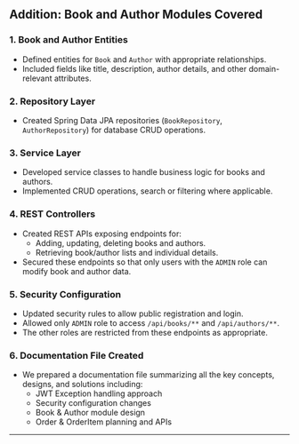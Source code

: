 ## Addition: Book and Author Modules Covered

### 1. Book and Author Entities
- Defined entities for `Book` and `Author` with appropriate relationships.
- Included fields like title, description, author details, and other domain-relevant attributes.

### 2. Repository Layer
- Created Spring Data JPA repositories (`BookRepository`, `AuthorRepository`) for database CRUD operations.

### 3. Service Layer
- Developed service classes to handle business logic for books and authors.
- Implemented CRUD operations, search or filtering where applicable.

### 4. REST Controllers
- Created REST APIs exposing endpoints for:
    - Adding, updating, deleting books and authors.
    - Retrieving book/author lists and individual details.
- Secured these endpoints so that only users with the `ADMIN` role can modify book and author data.

### 5. Security Configuration
- Updated security rules to allow public registration and login.
- Allowed only `ADMIN` role to access `/api/books/**` and `/api/authors/**`.
- The other roles are restricted from these endpoints as appropriate.

### 6. Documentation File Created
- We prepared a documentation file summarizing all the key concepts, designs, and solutions including:
    - JWT Exception handling approach
    - Security configuration changes
    - Book & Author module design
    - Order & OrderItem planning and APIs
***
